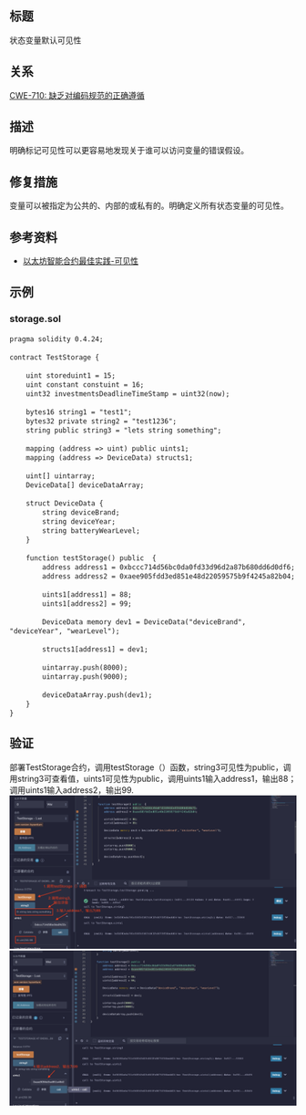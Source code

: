 ## 标题
状态变量默认可见性

## 关系
[CWE-710: 缺乏对编码规范的正确遵循](https://cwe.mitre.org/data/definitions/710.html)

## 描述
明确标记可见性可以更容易地发现关于谁可以访问变量的错误假设。

## 修复措施
变量可以被指定为公共的、内部的或私有的。明确定义所有状态变量的可见性。

## 参考资料
* [以太坊智能合约最佳实践-可见性](https://consensys.github.io/smart-contract-best-practices/development-recommendations/solidity-specific/visibility/)

## 示例

### storage.sol
``` solidity
pragma solidity 0.4.24;

contract TestStorage {

    uint storeduint1 = 15;
    uint constant constuint = 16;
    uint32 investmentsDeadlineTimeStamp = uint32(now); 

    bytes16 string1 = "test1"; 
    bytes32 private string2 = "test1236"; 
    string public string3 = "lets string something"; 

    mapping (address => uint) public uints1; 
    mapping (address => DeviceData) structs1; 

    uint[] uintarray; 
    DeviceData[] deviceDataArray; 

    struct DeviceData {
        string deviceBrand;
        string deviceYear;
        string batteryWearLevel;
    }

    function testStorage() public  {
        address address1 = 0xbccc714d56bc0da0fd33d96d2a87b680dd6d0df6;
        address address2 = 0xaee905fdd3ed851e48d22059575b9f4245a82b04;

        uints1[address1] = 88;
        uints1[address2] = 99;

        DeviceData memory dev1 = DeviceData("deviceBrand", "deviceYear", "wearLevel");

        structs1[address1] = dev1;

        uintarray.push(8000);
        uintarray.push(9000);

        deviceDataArray.push(dev1);
    }
}
```

## 验证
部署TestStorage合约，调用testStorage（）函数，string3可见性为public，调用string3可查看值，uints1可见性为public，调用uints1输入address1，输出88；调用uints1输入address2，输出99.
![1-8.png](./img/1-8.png)
![1-8-1.png](./img/1-8-1.png)

